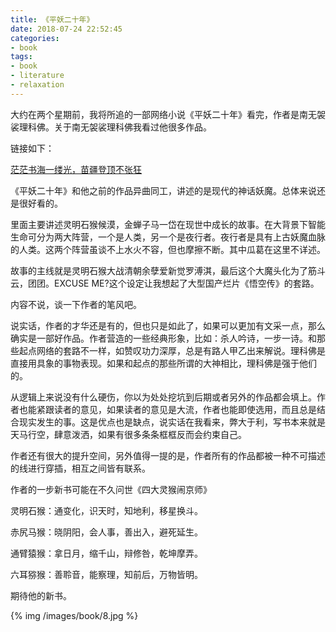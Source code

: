 ```yaml
---
title: 《平妖二十年》
date: 2018-07-24 22:52:45
categories:
- book
tags:
- book
- literature
- relaxation
---
```

大约在两个星期前，我将所追的一部网络小说《平妖二十年》看完，作者是南无袈裟理科佛。关于南无袈裟理科佛我看过他很多作品。

链接如下：

<!-- more -->

[茫茫书海一缕光，苗疆登顶不张狂](https://benpaodewoniu.github.io/2017/06/17/book0/)

《平妖二十年》和他之前的作品异曲同工，讲述的是现代的神话妖魔。总体来说还是很好看的。

里面主要讲述灵明石猴候漠，金蝉子马一岱在现世中成长的故事。在大背景下智能生命可分为两大阵营，一个是人类，另一个是夜行者。夜行者是具有上古妖魔血脉的人类。这两个阵营虽谈不上水火不容，但也摩擦不断。其中瓜葛在这里不详述。

故事的主线就是灵明石猴大战清朝余孽爱新觉罗溥淇，最后这个大魔头化为了筋斗云，团团。EXCUSE ME?这个设定让我想起了大型国产烂片《悟空传》的套路。

内容不说，谈一下作者的笔风吧。

说实话，作者的才华还是有的，但也只是如此了，如果可以更加有文采一点，那么确实是一部好作品。作者营造的一些经典形象，比如：杀人吟诗，一步一诗。和那些起点网络的套路不一样，如赞叹功力深厚，总是有路人甲乙出来解说。理科佛是直接用具象的事物表现。如果和起点的那些所谓的大神相比，理科佛是强于他们的。

从逻辑上来说没有什么硬伤，你以为处处挖坑到后期或者另外的作品都会填上。作者也能紧跟读者的意见，如果读者的意见是大流，作者也能即使选用，而且总是结合现实发生的事。这是优点也是缺点，说实话在我看来，弊大于利，写书本来就是天马行空，肆意泼洒，如果有很多条条框框反而会约束自己。

作者还有很大的提升空间，另外值得一提的是，作者所有的作品都被一种不可描述的线进行穿插，相互之间皆有联系。

作者的一步新书可能在不久问世《四大灵猴闹京师》

灵明石猴：通变化，识天时，知地利，移星换斗。

赤尻马猴：晓阴阳，会人事，善出入，避死延生。

通臂猿猴：拿日月，缩千山，辩修咎，乾坤摩弄。

六耳猕猴：善聆音，能察理，知前后，万物皆明。

期待他的新书。

{% img /images/book/8.jpg %}


